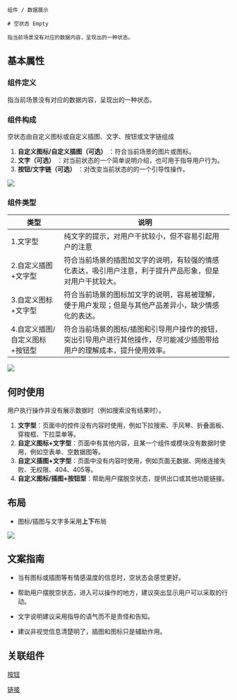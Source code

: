 `````
组件 / 数据展示

# 空状态 Empty

指当前场景没有对应的数据内容，呈现出的一种状态。
`````

## 基本属性

### 组件定义

指当前场景没有对应的数据内容，呈现出的一种状态。

### 组件构成

空状态由自定义图标或自定义插图、文字、按钮或文字链组成

1. **自定义图标/自定义插图（可选）** ：符合当前场景的图片或图标。
2. **文字（可选）** ：对当前状态的一个简单说明介绍，也可用于指导用户行为。
3. **按钮/文字链（可选）** ：对改变当前状态的的一个引导性操作。

![](https://s3.meetsocial.cn/mdesign/assets/img/empty/01%E7%BB%84%E4%BB%B6%E6%9E%84%E6%88%90.png)

### 组件类型

| 类型                | 说明                                                           |
| ----------------- | ------------------------------------------------------------ |
| 1.文字型             | 纯文字的提示，对用户干扰较小，但不容易引起用户的注意                                   |
| 2.自定义插图+文字型       | 符合当前场景的插图加文字的说明，有较强的情感化表达，吸引用户注意，利于提升产品形象，但是对用户干扰较大。         |
| 3.自定义图标+文字型       | 符合当前场景的图标加文字的说明，容易被理解，便于用户发现；但是与其他产品差异小，缺少情感化的表达。            |
| 4.自定义插图/自定义图标+按钮型 | 符合当前场景的图标/插图和引导用户操作的按钮，突出引导用户进行其他操作，尽可能减少插图带给用户的理解成本，提升使用效率。 |

![](https://s3.meetsocial.cn/mdesign/assets/img/empty/02%E7%BB%84%E4%BB%B6%E7%B1%BB%E5%9E%8B.png)

## 何时使用

用户执行操作并没有展示数据时（例如搜索没有结果时）。

1. **文字型**：页面中的控件没有内容时使用，例如下拉搜索、手风琴、折叠面板、穿梭框、下拉菜单等。
2. **自定义图标+文字型**：页面中有其他内容，且某一个组件或模块没有数据时使用，例如空表单、空数据图等。
3. **自定义插图+文字型**：页面中没有内容时使用，例如页面无数据、网络连接失败、无权限、404、405等。
4. **自定义图标/插图+按钮型**：帮助用户摆脱空状态，提供出口或其他功能链接。

## 布局

- 图标/插图与文字多采用**上下**布局

![](https://p1-arco.byteimg.com/tos-cn-i-uwbnlip3yd/63c93c5bba5f4704959b568ee0290139~tplv-uwbnlip3yd-image.image)

## 文案指南

- 当有图标或插图等有情感温度的信息时，空状态会感觉更好。

- 帮助用户摆脱空状态，进入可以操作的地方，建议突出显示用户可以采取的行动。

- 文字说明建议采用指导的语气而不是责怪和告知。

- 建议非视觉信息清楚明了，插图和图标只是辅助作用。

## 关联组件

[按钮](/react/components/button)

[链接](/react/components/link)

